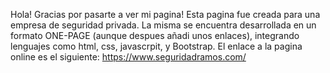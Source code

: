 Hola! Gracias por pasarte a ver mi pagina!
Esta pagina fue creada para una empresa de seguridad privada.
La misma se encuentra desarrollada en un formato ONE-PAGE (aunque despues añadi unos enlaces), integrando lenguajes como html, css, javascrpit, y Bootstrap.
El enlace a la pagina online es el siguiente: https://www.seguridadramos.com/
